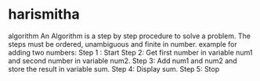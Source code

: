 # harismitha
algorithm
An Algorithm is a step by step procedure to solve a problem. The steps must be 
ordered, unambiguous and finite in number. 
example for adding two numbers:
Step 1 : Start
Step 2: Get first number in variable num1 and second number in variable num2.
Step 3: Add num1 and num2 and store the result in variable sum.
Step 4: Display sum.
Step 5: Stop
